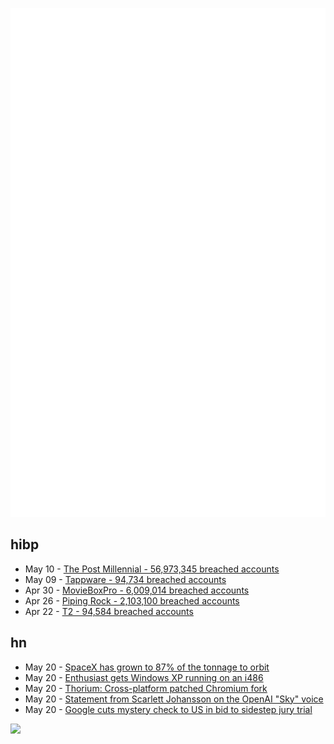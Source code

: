 ![Metrics](https://raw.githubusercontent.com/phixion/phixion/master/metrics.svg)

## hibp

<!--
for https://github.com/phixion/phixion/blob/main/.github/workflows/feeds.yml
-->
<!--START_SECTION:haveibeenpwnd-->
- May 10 - [The Post Millennial - 56,973,345 breached accounts](https://haveibeenpwned.com/PwnedWebsites#ThePostMillennial)
- May 09 - [Tappware - 94,734 breached accounts](https://haveibeenpwned.com/PwnedWebsites#Tappware)
- Apr 30 - [MovieBoxPro - 6,009,014 breached accounts](https://haveibeenpwned.com/PwnedWebsites#MovieBoxPro)
- Apr 26 - [Piping Rock - 2,103,100 breached accounts](https://haveibeenpwned.com/PwnedWebsites#PipingRock)
- Apr 22 - [T2 - 94,584 breached accounts](https://haveibeenpwned.com/PwnedWebsites#T2)
<!--END_SECTION:haveibeenpwnd-->

## hn

<!--
for https://github.com/phixion/phixion/blob/main/.github/workflows/feeds.yml
-->
<!--START_SECTION:hn-->
- May 20 - [SpaceX has grown to 87% of the tonnage to orbit](https://twitter.com/FutureJurvetson/status/1792672666316665198)
- May 20 - [Enthusiast gets Windows XP running on an i486](https://www.tomshardware.com/software/windows/enthusiast-gets-windows-xp-running-on-an-i486)
- May 20 - [Thorium: Cross-platform patched Chromium fork](https://github.com/Alex313031/thorium)
- May 20 - [Statement from Scarlett Johansson on the OpenAI "Sky" voice](https://twitter.com/BobbyAllyn/status/1792679435701014908)
- May 20 - [Google cuts mystery check to US in bid to sidestep jury trial](https://www.reuters.com/legal/government/google-cuts-mystery-check-us-bid-sidestep-jury-trial-2024-05-20/)
<!--END_SECTION:hn-->

<!--
for https://yhype.me
-->
![](https://hit.yhype.me/github/profile?user_id=13013670)
